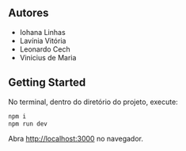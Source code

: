 ## Autores
- Iohana Linhas
- Lavínia Vitória
- Leonardo Cech
- Vinicius de Maria

## Getting Started

No terminal, dentro do diretório do projeto, execute:

```bash
npm i
npm run dev
```

Abra [http://localhost:3000](http://localhost:3000) no navegador.